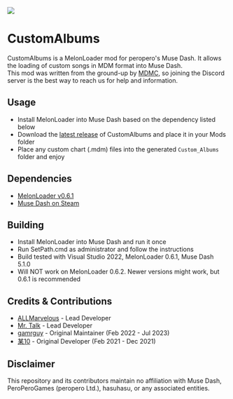 [![](https://dcbadge.vercel.app/api/server/mdmc)](https://discord.gg/mdmc)
 # CustomAlbums
CustomAlbums is a MelonLoader mod for peropero's Muse Dash. It allows the loading of custom songs in MDM format into Muse Dash.  
This mod was written from the ground-up by [MDMC](https://github.com/MDMods), so joining the Discord server is the best way to reach us for help and information.
## Usage
- Install MelonLoader into Muse Dash based on the dependency listed below
- Download the [latest release](https://github.com/MDMods/CustomAlbums/releases/latest) of CustomAlbums and place it in your Mods folder
- Place any custom chart (.mdm) files into the generated `Custom_Albums` folder and enjoy
## Dependencies
- [MelonLoader v0.6.1](https://github.com/LavaGang/MelonLoader/releases/tag/v0.6.1)
- [Muse Dash on Steam](https://store.steampowered.com/app/774171/Muse_Dash/)
## Building
- Install MelonLoader into Muse Dash and run it once
- Run SetPath.cmd as administrator and follow the instructions
- Build tested with Visual Studio 2022, MelonLoader 0.6.1, Muse Dash 5.1.0
- Will NOT work on MelonLoader 0.6.2. Newer versions might work, but 0.6.1 is recommended
## Credits & Contributions
- [ALLMarvelous](https://github.com/ALLMarvelous) - Lead Developer
- [Mr. Talk](https://github.com/SB15-MD) - Lead Developer
- [gamrguy](https://github.com/gamrguy) - Original Maintainer (Feb 2022 - Jul 2023)
- [某10](https://github.com/mo10) - Original Developer (Feb 2021 - Dec 2021)
## Disclaimer
This repository and its contributors maintain no affiliation with Muse Dash, PeroPeroGames (peropero Ltd.), hasuhasu, or any associated entities.
